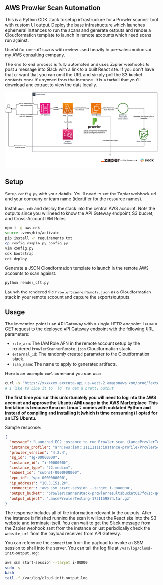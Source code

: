 ## AWS Prowler Scan Automation

This is a Python CDK stack to setup infrastructure for a Prowler scanner tool with custom UI output. Deploy the base infrastructure which launches ephemeral instances to run the scans and generate outputs and render a Cloudformation template to launch in remote accounts which need scans run against.

Useful for one-off scans with review used heavily in pre-sales motions at my AWS consulting company.

The end to end process is fully automated and uses Zapier webhooks to post a message into Slack with a link to a built React site. If you don't have that or want that you can omit the URL and simply poll the S3 bucket contents once it's synced from the instance. It is a tarball that you'll download and extract to view the data locally.

![](./aws_prowler.drawio.png)

## Setup

Setup `config.py` with your details. You'll need to set the Zapier webhook url and your company or team name (identifier for the resource names).

Install `aws-cdk` and deploy the stack into the central AWS account. Note the outputs since you will need to know the API Gateway endpoint, S3 bucket, and Cross-Account IAM Roles. 

```bash
npm i -g aws-cdk
source .venv/bin/activate
pip install -r requirements.txt
cp config.sample.py config.py
vim config.py
cdk bootstrap
cdk deploy
```

Generate a JSON Cloudformation template to launch in the remote AWS accounts to scan against.

```bash
python render_cft.py
```

Launch the rendered file `ProwlerScannerRemote.json` as a Cloudformation stack in your remote account and capture the exports/outputs.

## Usage

The invocation point is an API Gateway with a single HTTP endpoint. Issue a GET request to the deployed API Gateway endpoint with the following URL parameters:

* `role_arn`: The IAM Role ARN in the remote account setup by the rendered `ProwlerScannerRemote.json` Cloudformation stack.
* `external_id`: The randomly created parameter to the Cloudformation stack.
* `scan_name`: The name to apply to generated artifacts.

Here is an example `curl` command you can use:

```bash
curl -s "https://xxxxxxx.execute-api.us-west-2.amazonaws.com/prod/?external_id=hello_@&role_arn=arn:aws:iam::1111111111:role/CrossAccountRole&scan_name=AcmeCorp"
# I like to pipe it to `jq` to get a pretty output
```

**The first time you run this unfortunately you will need to log into the AWS account and approve the Ubuntu AMI usage in the AWS Marketplace. This limitation is because Amazon Linux 2 comes with outdated Python and instead of compiling and installing it (which is time consuming) I opted for an LTS Ubuntu.**

Sample response:
```json
{
  "message": "Launched EC2 instance to run Prowler scan (LanceProwlerTesting)",
  "instance_profile": "arn:aws:iam::11111111:instance-profile/ProwlerScannerStack-InstanceProfile-zzzzzzzz",
  "prowler_version": "4.2.4",
  "sg_id": "sg-00000000",
  "instance_id": "i-00000000",
  "instance_type": "t2.medium",
  "subnet_id": "subnet-0000000000",
  "vpc_id": "vpc-0000000000",
  "ip_address": "10.0.151.20",
  "connection": "aws ssm start-session --target i-0000000",
  "output_bucket": "prowlerscannerstack-prowlerresultsbucket017fd61c-qqqqqqqq",
  "output_object": "LanceProwlerTesting-1721159874.tar.gz"
}
```

The response includes all of the information relevant to the outputs. After the instance is finished running the scan it will put the React site into the S3 website and terminate itself. You can wait to get the Slack message from the Zapier webhook sent from the instance or just periodically check the `website_url` from the payload received from API Gateway.

You can reference the `connection` from the payload to invoke an SSM session to shell into the server. You can tail the log file at `/var/log/cloud-init-output.log`:

```bash
aws ssm start-session --target i-00000
sudo -s
bash
tail -f /var/log/cloud-init-output.log
```